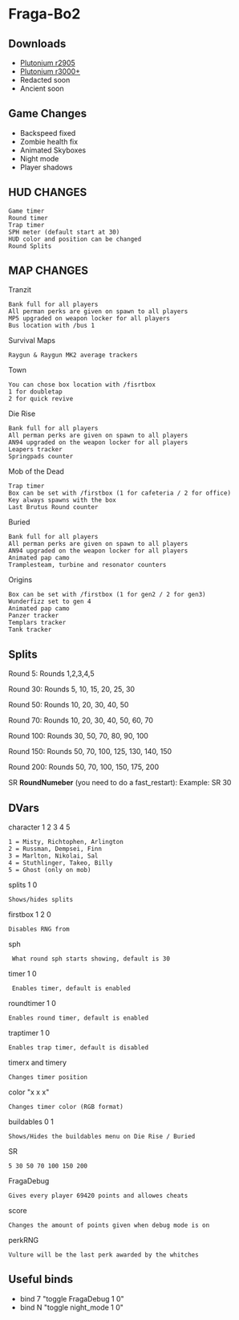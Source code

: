 # Fraga-Bo2

## Downloads
- [Plutonium r2905](https://github.com/Fraagaa/Fraga-Bo2/releases/download/FragaV12/Fraga-Bo2.r2905.rar)
- [Plutonium r3000+](https://github.com/Fraagaa/Fraga-Bo2/releases/download/FragaV12/Fraga-Bo2.r3000+.rar)
- Redacted soon
- Ancient soon

## Game Changes

- Backspeed fixed
- Zombie health fix
- Animated Skyboxes
- Night mode
- Player shadows

## HUD CHANGES

    Game timer
    Round timer
    Trap timer
    SPH meter (default start at 30)
    HUD color and position can be changed
    Round Splits

## MAP CHANGES

Tranzit

    Bank full for all players
    All perman perks are given on spawn to all players
    MP5 upgraded on weapon locker for all players
    Bus location with /bus 1
    
Survival Maps

    Raygun & Raygun MK2 average trackers

Town

    You can chose box location with /fisrtbox
    1 for doubletap
    2 for quick revive
    
Die Rise

    Bank full for all players
    All perman perks are given on spawn to all players
    AN94 upgraded on the weapon locker for all players
    Leapers tracker
    Springpads counter
    
Mob of the Dead

    Trap timer
    Box can be set with /firstbox (1 for cafeteria / 2 for office)
    Key always spawns with the box
    Last Brutus Round counter
    
Buried

    Bank full for all players
    All perman perks are given on spawn to all players
    AN94 upgraded on the weapon locker for all players
    Animated pap camo
    Tramplesteam, turbine and resonator counters

Origins

    Box can be set with /firstbox (1 for gen2 / 2 for gen3)
    Wunderfizz set to gen 4
    Animated pap camo
    Panzer tracker
    Templars tracker
    Tank tracker

## Splits

Round 5: Rounds 1,2,3,4,5

Round 30: Rounds 5, 10, 15, 20, 25, 30

Round 50: Rounds 10, 20, 30, 40, 50

Round 70: Rounds 10, 20, 30, 40, 50, 60, 70

Round 100: Rounds 30, 50, 70, 80, 90, 100

Round 150: Rounds 50, 70, 100, 125, 130, 140, 150

Round 200: Rounds 50, 70, 100, 150, 175, 200

SR **RoundNumeber** (you need to do a fast_restart):
Example: SR 30

## DVars

character 1 2 3 4 5

    1 = Misty, Richtophen, Arlington
    2 = Russman, Dempsei, Finn
    3 = Marlton, Nikolai, Sal
    4 = Stuthlinger, Takeo, Billy
    5 = Ghost (only on mob)

splits 1 0

    Shows/hides splits

firstbox 1 2 0

    Disables RNG from

sph

     What round sph starts showing, default is 30
    
timer 1 0

     Enables timer, default is enabled

roundtimer 1 0

    Enables round timer, default is enabled

traptimer 1 0

    Enables trap timer, default is disabled
    
timerx and timery

    Changes timer position
    
color "x x x"

    Changes timer color (RGB format)
    
buildables 0 1

    Shows/Hides the buildables menu on Die Rise / Buried

SR

    5 30 50 70 100 150 200

FragaDebug

    Gives every player 69420 points and allowes cheats

score

    Changes the amount of points given when debug mode is on

perkRNG

    Vulture will be the last perk awarded by the whitches


## Useful binds

* bind 7 "toggle FragaDebug 1 0"
* bind N "toggle night_mode 1 0"

